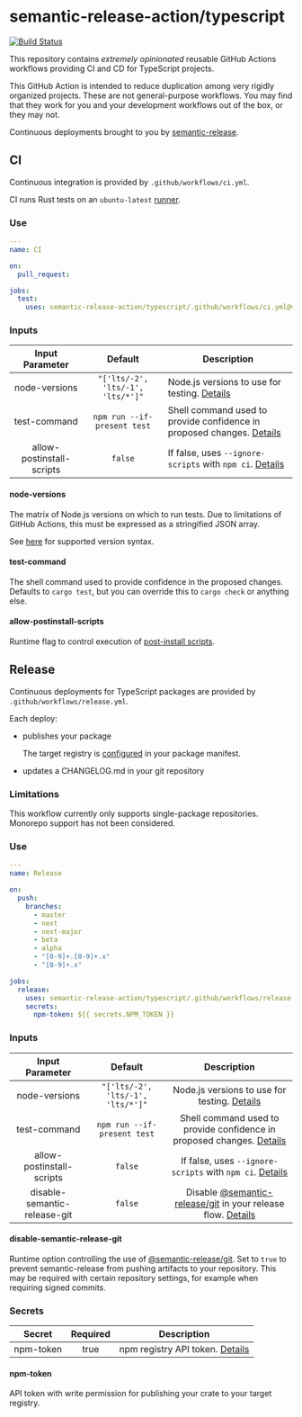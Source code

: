 # semantic-release-action/typescript

[![Build Status]](https://github.com/semantic-release-action/typescript/actions/workflows/host_release.yml)

[build status]: https://github.com/semantic-release-action/typescript/actions/workflows/host_release.yml/badge.svg?event=push

This repository contains _extremely opinionated_ reusable GitHub Actions workflows providing CI and CD for TypeScript projects.

This GitHub Action is intended to reduce duplication among very rigidly organized projects.
These are not general-purpose workflows.
You may find that they work for you and your development workflows out of the box, or they may not.

Continuous deployments brought to you by [semantic-release].

[semantic-release]: https://github.com/semantic-release/semantic-release

## CI

Continuous integration is provided by `.github/workflows/ci.yml`.

CI runs Rust tests on an `ubuntu-latest` [runner].

[runner]: https://docs.github.com/en/actions/using-github-hosted-runners/about-github-hosted-runners#supported-runners-and-hardware-resources

### Use

```yaml
---
name: CI

on:
  pull_request:

jobs:
  test:
    uses: semantic-release-action/typescript/.github/workflows/ci.yml@v2
```

### Inputs

|      Input Parameter      |              Default              | Description                                                                            |
| :-----------------------: | :-------------------------------: | -------------------------------------------------------------------------------------- |
|       node-versions       | `"['lts/-2', 'lts/-1', 'lts/*']"` | Node.js versions to use for testing. [Details](#toolchain)                             |
|       test-command        |    `npm run --if-present test`    | Shell command used to provide confidence in proposed changes. [Details](#test-command) |
| allow-postinstall-scripts |              `false`              | If false, uses `--ignore-scripts` with `npm ci`. [Details](#allow-postinstall-scripts) |

#### node-versions

The matrix of Node.js versions on which to run tests.
Due to limitations of GitHub Actions, this must be expressed as a stringified JSON array.

See [here] for supported version syntax.

[here]: https://github.com/actions/setup-node#supported-version-syntax

#### test-command

The shell command used to provide confidence in the proposed changes.
Defaults to `cargo test`, but you can override this to `cargo check` or anything else.

#### allow-postinstall-scripts

Runtime flag to control execution of [post-install scripts].

[post-install scripts]: https://docs.npmjs.com/cli/v9/commands/npm-ci?v=true#ignore-scripts

## Release

Continuous deployments for TypeScript packages are provided by `.github/workflows/release.yml`.

Each deploy:

- publishes your package

  The target registry is [configured] in your package manifest.

- updates a CHANGELOG.md in your git repository

[configured]: https://docs.npmjs.com/cli/v9/commands/npm-publish#configuration

### Limitations

This workflow currently only supports single-package repositories.
Monorepo support has not been considered.

### Use

```yaml
---
name: Release

on:
  push:
    branches:
      - master
      - next
      - next-major
      - beta
      - alpha
      - "[0-9]+.[0-9]+.x"
      - "[0-9]+.x"

jobs:
  release:
    uses: semantic-release-action/typescript/.github/workflows/release.yml@v2
    secrets:
      npm-token: ${{ secrets.NPM_TOKEN }}
```

### Inputs

|       Input Parameter        |              Default              |                                          Description                                           |
| :--------------------------: | :-------------------------------: | :--------------------------------------------------------------------------------------------: |
|        node-versions         | `"['lts/-2', 'lts/-1', 'lts/*']"` |                   Node.js versions to use for testing. [Details](#toolchain)                   |
|         test-command         |    `npm run --if-present test`    |     Shell command used to provide confidence in proposed changes. [Details](#test-command)     |
|  allow-postinstall-scripts   |              `false`              |     If false, uses `--ignore-scripts` with `npm ci`. [Details](#allow-postinstall-scripts)     |
| disable-semantic-release-git |              `false`              | Disable [@semantic-release/git] in your release flow. [Details](#disable-semantic-release-git) |

#### disable-semantic-release-git

Runtime option controlling the use of [@semantic-release/git].
Set to `true` to prevent semantic-release from pushing artifacts to your repository.
This may be required with certain repository settings, for example when requiring signed commits.

[@semantic-release/git]: https://github.com/semantic-release/git

### Secrets

|  Secret   | Required | Description                                   |
| :-------: | :------: | --------------------------------------------- |
| npm-token |   true   | npm registry API token. [Details](#npm-token) |

#### npm-token

API token with write permission for publishing your crate to your target registry.
